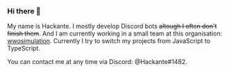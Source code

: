 ### Hi there 👋
My name is Hackante. I mostly develop Discord bots ~~altough I often don't finish them~~. And I am currently working in a small team at this organisation: [wwosimulation](https://github.com/wwosimulation). Currently I try to switch my projects from JavaScript to TypeScript. 

You can contact me at any time via Discord: @Hackante#1482.

<!--
**Hackante/Hackante** is a ✨ _special_ ✨ repository because its `README.md` (this file) appears on your GitHub profile.

Here are some ideas to get you started:

- 🔭 I’m currently working on ...
- 🌱 I’m currently learning ...
- 👯 I’m looking to collaborate on ...
- 🤔 I’m looking for help with ...
- 💬 Ask me about ...
- 📫 How to reach me: ...
- 😄 Pronouns: ...
- ⚡ Fun fact: ...
-->
